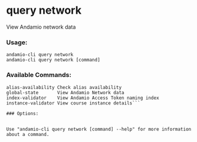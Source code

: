 # query network
View Andamio network data

### Usage:
```
andamio-cli query network
andamio-cli query network [command]
```

### Available Commands:
```
alias-availability Check alias availability
global-state       View Andamio Network data
index-validator    View Andamio Access Token naming index
instance-validator View course instance details```

### Options:
```

```

Use "andamio-cli query network [command] --help" for more information about a command.


